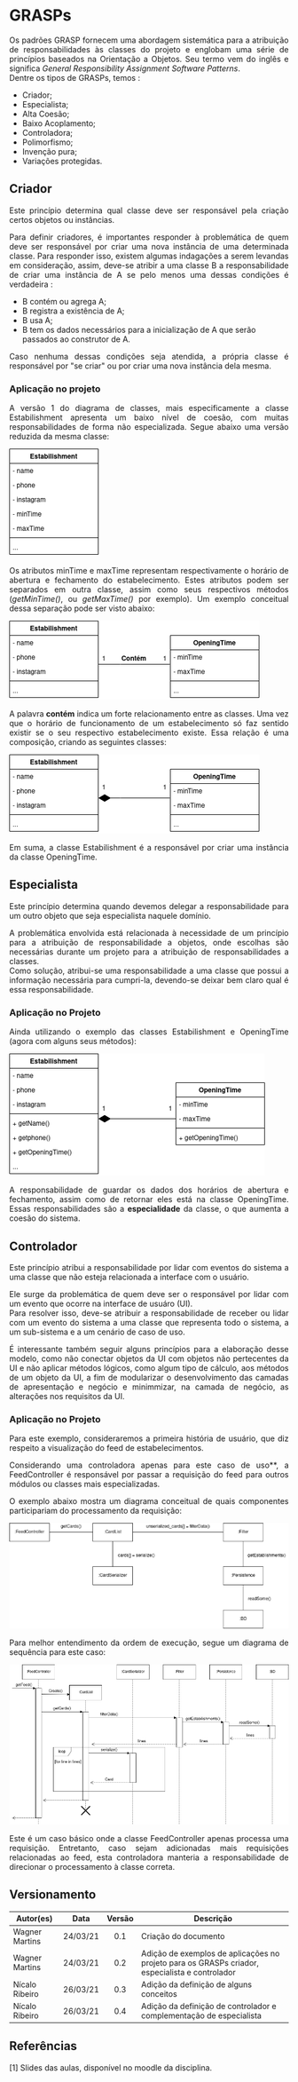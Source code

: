 <style>
    p {
        text-align: justify;
    }
</style>

# GRASPs

Os padrões GRASP fornecem uma abordagem
sistemática para a atribuição de responsabilidades às
classes do projeto e englobam uma série de princípios baseados na Orientação a Objetos. Seu termo vem do inglês e significa <i>General Responsibility Assignment Software Patterns</i>.  
Dentre os tipos de GRASPs, temos :  
- Criador;
- Especialista;
- Alta Coesão;
- Baixo Acoplamento;
- Controladora;
- Polimorfismo;
- Invenção pura;
- Variações protegidas.

## Criador

Este princípio determina qual classe deve ser responsável pela criação certos objetos ou instâncias.

Para definir criadores, é importantes responder à problemática de quem deve ser responsável por criar uma nova instância de uma determinada classe. Para responder isso, existem algumas indagações a serem levandas em consideração, assim, deve-se atribir a uma classe B a responsabilidade de criar uma instância de A se
pelo menos uma dessas condições é verdadeira :
- B contém ou agrega A;
- B registra a existência de A;
- B usa A;
- B tem os dados necessários para a inicialização de A que
serão passados ao construtor de A.

Caso nenhuma dessas condições seja atendida, a própria classe é responsável por "se criar" ou por criar uma nova instância dela mesma.


### Aplicação no projeto

A versão 1 do diagrama de classes, mais especificamente a classe Estabilishment apresenta um baixo nível de coesão, com muitas responsabilidades de forma não especializada. Segue abaixo uma versão reduzida da mesma classe:

![Classe Establishment](SimpleClass.png)

Os atributos minTime e maxTime representam respectivamente o horário de abertura e fechamento do estabelecimento. Estes atributos podem ser separados em outra classe, assim como seus respectivos métodos (_getMinTime()_, ou _getMaxTime()_ por exemplo). Um exemplo conceitual dessa separação pode ser visto abaixo:

![Classes Estabilishment e OpeningTime - modelo conceitual](SimpleClass01.png)

A palavra **contém** indica um forte relacionamento entre as classes. Uma vez que o horário de funcionamento de um estabelecimento só faz sentido existir se o seu respectivo estabelecimento existe. Essa relação é uma composição, criando as seguintes classes:

![Diagrama das Classes Estabilishment e OpeningTime](SimpleClass02.png)

Em suma, a classe Estabilishment é a responsável por criar uma instância da classe OpeningTime.

## Especialista

Este princípio determina quando devemos delegar a responsabilidade para um outro objeto que seja especialista naquele domínio.  

A problemática envolvida está relacionada à necessidade de um princípio para a  atribuição de responsabilidade a objetos, onde escolhas são necessárias durante um projeto para a atribuição de responsabilidades a classes.  
Como solução, atribui-se uma responsabilidade a uma classe que possui a informação necessária para cumpri-la, devendo-se deixar bem claro qual é essa responsabilidade.

### Aplicação no Projeto

Ainda utilizando o exemplo das classes Estabilishment e OpeningTime (agora com alguns seus métodos):

![Diagrama das Classes Estabilishment e Opening Time com métodos](SimpleClassE.png)

A responsabilidade de guardar os dados dos horários de abertura e fechamento, assim como de retornar eles está na classe OpeningTime. Essas responsabilidades são a **especialidade** da classe, o que aumenta a coesão do sistema.

## Controlador

 Este princípio atribui a responsabilidade por lidar com eventos do sistema a uma classe que não esteja relacionada a interface com o usuário.

 Ele surge da problemática de quem deve ser o responsável por lidar com um evento que ocorre na interface de usuáro (UI).  
 Para resolver isso, deve-se atribuir a responsabilidade de receber ou lidar com um evento do sistema a uma classe que representa todo o sistema, a um sub-sistema e a um cenário de caso de uso.     

 É interessante também seguir alguns princípios para a elaboração desse modelo, como não conectar objetos da UI com objetos não pertecentes da UI e não aplicar métodos lógicos, como algum tipo de cálculo, aos métodos de um objeto da UI, a fim de modularizar o desenvolvimento das camadas de apresentação e negócio e minimmizar, na camada de negócio, as alterações nos requisitos da UI.

### Aplicação no Projeto

Para este exemplo, consideraremos a primeira história de usuário, que diz respeito a visualização do feed de estabelecimentos.

Considerando uma controladora apenas para este caso de uso**, a FeedController é responsável por passar a requisição do feed para outros módulos ou classes mais especializadas. 

O exemplo abaixo mostra um diagrama conceitual de quais componentes participariam do processamento da requisição:

![FeedController](feedControllerConcept.png)

Para melhor entendimento da ordem de execução, segue um diagrama de sequência para este caso:

![SequenceFeed](SequenceFeed.png)

Este é um caso básico onde a classe FeedController apenas processa uma requisição. Entretanto, caso sejam adicionadas mais requisições relacionadas ao feed, esta controladora manteria a responsabilidade de direcionar o processamento à classe correta. 

<!-- ## Alta Coesão -->

<!-- ## Baixo Acoplamento -->

<!-- ## Polimorfismo -->

<!-- ## Indireção -->

<!-- ## Fabricação ou Invenção Pura -->

<!-- ## variações Protegidas -->

## Versionamento

|Autor(es)|Data|Versão|Descrição|
|---------|:--:|:----:|---------|
|Wagner Martins| 24/03/21 | 0.1 | Criação do documento |
|Wagner Martins| 24/03/21 | 0.2 | Adição de exemplos de aplicações no projeto para os GRASPs criador, especialista e controlador
|Nícalo Ribeiro| 26/03/21 | 0.3 | Adição da definição de alguns conceitos
|Nícalo Ribeiro| 26/03/21 | 0.4 | Adição da definição de controlador e complementação de especialista


## Referências

[1] Slides das aulas, disponível no moodle da disciplina.
